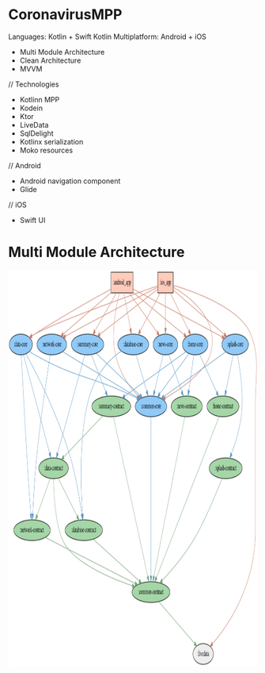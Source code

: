 # CoronavirusMPP

Languages: Kotlin + Swift
Kotlin Multiplatform: Android + iOS

* Multi Module Architecture
* Clean Architecture
* MVVM

// Technologies
* Kotlinn MPP
* Kodein
* Ktor
* LiveData
* SqlDelight
* Kotlinx serialization
* Moko resources

// Android
* Android navigation component
* Glide

// iOS
* Swift UI

# Multi Module Architecture

<img src="https://raw.githubusercontent.com/cilestal/CoronavirusMPP/master/example/project.dot.png" align = "middle" height = "800" alt="Animated">
